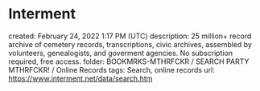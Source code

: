 # Interment

created: February 24, 2022 1:17 PM (UTC)
description: 25 million+ record archive of cemetery records, transcriptions, civic archives, assembled by volunteers, genealogists, and goverment agencies. No subscription required, free access.
folder: BOOKMRKS-MTHRFCKR / SEARCH PARTY MTHRFCKR! / Online Records
tags: Search, online records
url: https://www.interment.net/data/search.htm